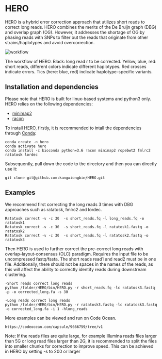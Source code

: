 # HERO
HERO is a hybrid error correction approach that utilizes short reads to correct long reads. HERO combines the merits of the De Bruijn graph (DBG) and overlap graph (OG). However, it addresses the shortage of OG by phasing reads with SNPs to filter out the reads that originate from other strains/haplotypes and avoid overcorrection.

![workflow](https://github.com/kangxiongbin/HERO/assets/23208764/95669ebb-c774-4adc-82d5-cc48a875673f=10x)


The workflow of HERO. Black: long read r to be corrected. Yellow, blue, red: short reads, different colors indicate different haplotypes. Red crosses indicate errors. Tics (here: blue, red) indicate haplotype-specific variants.

## Installation and dependencies
Please note that HERO is built for linux-based systems and python3 only.
HERO relies on the following dependencies:
- [minimap2](https://github.com/lh3/minimap2)
- [racon](https://github.com/isovic/racon)

To install HERO, firstly, it is recommended to intall the dependencies through [Conda](https://docs.conda.io/en/latest/):
```
conda create -n hero
conda activate hero
conda install -c bioconda python=3.6 racon minimap2 ropebwt2 fmlrc2 ratatosk lordec
```
Subsequently, pull down the code to the directory and then you can directly use it:
```
git clone git@github.com:kangxiongbin/HERO.git
```
## Examples
We recommend first correcting the long reads 3 times with DBG approaches such as ratatosk, fmlrc2 and lordec.

```
Ratatosk correct -v -c 30  -s short_reads.fq -l long_reads.fq -o ratatosk1
Ratatosk correct -v -c 30  -s short_reads.fq -l ratatosk1.fastq -o ratatosk2
Ratatosk correct -v -c 30  -s short_reads.fq -l ratatosk2.fastq -o ratatosk3
```

Then HERO is used to further correct the pre-correct long reads with overlap-layout-consensus (OLC) paradigm. Requires the input file to be uncompressed fastq/fasta. The short reads read1 and read2 must be in one file. Additionally, there should not be spaces in the names of the reads, as this will affect the ability to correctly identify reads during downstream clustering. 

```
-Short reads correct long reads
python /folder/HERO/bin/HERO.py -r short_reads.fq -lc ratatosk3.fastq -p -o corrected_long.fa -s 30

-Long reads correct long reads
python /folder/HERO/bin/HERO.py -r ratatosk3.fastq -lc ratatosk3.fastq -o corrected_long.fa -i 1 -hlong_reads

```

More examples can be viewed and run on Code Ocean. 

```
https://codeocean.com/capsule/9666759/tree/v1
```

Note: If the reads files are quite large, for example Illumina reads files larger than 5G or long read files larger than 2G, it is recommended to split the files into smaller chunks for correction to improve speed. This can be achieved in HERO by setting -s to 200 or larger
